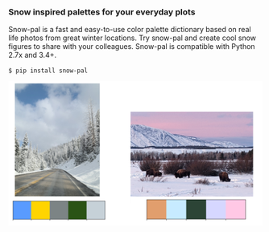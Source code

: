 ### Snow inspired palettes for your everyday plots

Snow-pal is a fast and easy-to-use color palette dictionary based on real life photos from great winter locations. Try snow-pal and create cool snow figures to share with your colleagues. Snow-pal is compatible with Python 2.7x and 3.4+. 

```
$ pip install snow-pal

```

<img src="https://github.com/brentwilder/snow-pal/blob/master/docs/pals_v1.png" width="1600">
